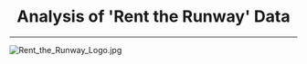 # <center>Analysis of 'Rent the Runway' Data</center>
***
![Rent_the_Runway_Logo.jpg](<img src="pictures/Rent_the_Runway_Logo.jpg">)

